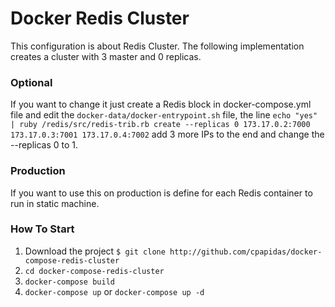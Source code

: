 # Docker Redis Cluster

This configuration is about Redis Cluster. The following implementation
creates a cluster with 3 master and 0 replicas.

### Optional
If you want to change it just create a Redis block in docker-compose.yml
file and edit the `docker-data/docker-entrypoint.sh` file, the line
`echo "yes" | ruby /redis/src/redis-trib.rb create --replicas 0 173.17.0.2:7000 173.17.0.3:7001 173.17.0.4:7002`
add 3 more IPs to the end and change the --replicas 0 to 1.

### Production
If you want to use this on production is define for each Redis container to
run in static machine.

### How To Start

1. Download the project `$ git clone http://github.com/cpapidas/docker-compose-redis-cluster`
2. `cd docker-compose-redis-cluster`
3. `docker-compose build`
4. `docker-compose up` or `docker-compose up -d`
